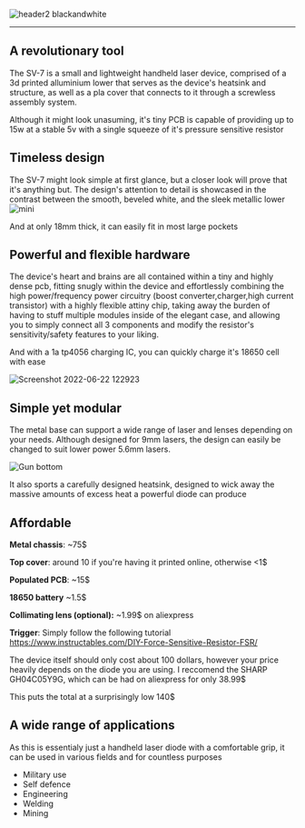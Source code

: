 ![header2 blackandwhite](https://user-images.githubusercontent.com/69592035/174971621-459735b6-8dd4-40cf-bbd7-e07db0abd27f.png)
****
## A revolutionary tool ##

The SV-7 is a small and lightweight handheld laser device, comprised of a 3d printed alluminium lower that serves as the device's heatsink and structure, as well as a pla cover that connects to it through a screwless assembly system.

Although it might look unasuming, it's tiny PCB is capable of providing up to 15w at a stable 5v with a single squeeze of it's pressure sensitive resistor


## Timeless design ##

The SV-7 might look simple at first glance, but a closer look will prove that it's anything but. The design's attention to detail is showcased in the contrast between the smooth, beveled white, and the sleek metallic lower
![mini](https://user-images.githubusercontent.com/69592035/174982651-ec633f4f-7af5-44c7-afe8-8718cab3fd67.png)

And at only 18mm thick, it can easily fit in most large pockets

## Powerful and flexible hardware ##

The device's heart and brains are all contained within a tiny and highly dense pcb, fitting snugly within the device and effortlessly combining the high power/frequency power circuitry (boost converter,charger,high current transistor) with a highly flexible attiny chip, taking away the burden of having to stuff multiple modules inside of the elegant case, and allowing you to simply connect all 3 components and modify the resistor's sensitivity/safety features to your liking.

And with a 1a tp4056 charging IC, you can quickly charge it's 18650 cell with ease

![Screenshot 2022-06-22 122923](https://user-images.githubusercontent.com/69592035/174995431-02e4a346-c695-4ffb-b5b2-2d080753e165.png)

## Simple yet modular ##

The metal base can support a wide range of laser and lenses depending on your needs. Although designed for 9mm lasers, the design can easily be changed to suit lower power 5.6mm lasers.

![Gun bottom](https://user-images.githubusercontent.com/69592035/174989538-0ce29914-568a-411d-a517-2b51d1866d57.png)

It also sports a carefully designed heatsink, designed to wick away the massive amounts of excess heat a powerful diode can produce


## Affordable ##

**Metal chassis**: ~75$

**Top cover**: around 10 if you're having it printed online, otherwise <1$

**Populated PCB**: ~15$

**18650 battery** ~1.5$

**Collimating lens (optional):** ~1.99$ on aliexpress

**Trigger**: Simply follow the following tutorial https://www.instructables.com/DIY-Force-Sensitive-Resistor-FSR/

The device itself should only cost about 100 dollars, however your price heavily depends on the diode you are using. I reccomend the SHARP GH04C05Y9G, which can be had on aliexpress for only 38.99$

This puts the total at a surprisingly low 140$

## A wide range of applications ##

As this is essentialy just a handheld laser diode with a comfortable grip, it can be used in various fields and for countless purposes

- Military use
- Self defence
- Engineering
- Welding
- Mining
